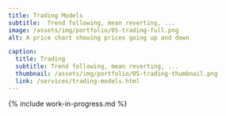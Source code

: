 ```yaml
---
title: Trading Models
subtitle:  Trend following, mean reverting, ...
image: /assets/img/portfolio/05-trading-full.png
alt: A price chart showing prices going up and down

caption:
  title: Trading
  subtitle: Trend following, mean reverting, ...
  thumbnail: /assets/img/portfolio/05-trading-thumbnail.png
  link: /services/trading-models.html
---
```


{% include work-in-progress.md %}


